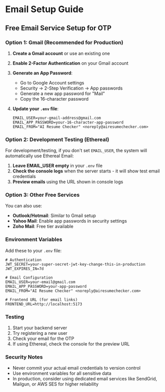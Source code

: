 # Email Setup Guide

## Free Email Service Setup for OTP

### Option 1: Gmail (Recommended for Production)

1. **Create a Gmail account** or use an existing one
2. **Enable 2-Factor Authentication** on your Gmail account
3. **Generate an App Password**:

   - Go to Google Account settings
   - Security → 2-Step Verification → App passwords
   - Generate a new app password for "Mail"
   - Copy the 16-character password

4. **Update your `.env` file**:
   ```env
   EMAIL_USER=your-gmail-address@gmail.com
   EMAIL_APP_PASSWORD=your-16-character-app-password
   EMAIL_FROM="AI Resume Checker" <noreply@airesumechecker.com>
   ```

### Option 2: Development Testing (Ethereal)

For development/testing, if you don't set `EMAIL_USER`, the system will automatically use Ethereal Email:

1. **Leave EMAIL_USER empty** in your `.env` file
2. **Check the console logs** when the server starts - it will show test email credentials
3. **Preview emails** using the URL shown in console logs

### Option 3: Other Free Services

You can also use:

- **Outlook/Hotmail**: Similar to Gmail setup
- **Yahoo Mail**: Enable app passwords in security settings
- **Zoho Mail**: Free tier available

### Environment Variables

Add these to your `.env` file:

```env
# Authentication
JWT_SECRET=your-super-secret-jwt-key-change-this-in-production
JWT_EXPIRES_IN=7d

# Email Configuration
EMAIL_USER=your-email@gmail.com
EMAIL_APP_PASSWORD=your-app-password
EMAIL_FROM="AI Resume Checker" <noreply@airesumechecker.com>

# Frontend URL (for email links)
FRONTEND_URL=http://localhost:5173
```

### Testing

1. Start your backend server
2. Try registering a new user
3. Check your email for the OTP
4. If using Ethereal, check the console for the preview URL

### Security Notes

- Never commit your actual email credentials to version control
- Use environment variables for all sensitive data
- In production, consider using dedicated email services like SendGrid, Mailgun, or AWS SES for higher reliability
